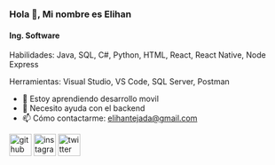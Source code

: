 ### Hola 👋, Mi nombre es Elihan
#### Ing. Software

Habilidades: Java, SQL, C#, Python, HTML, React, React Native, Node Express

Herramientas: Visual Studio, VS Code, SQL Server, Postman

- 🌱 Estoy aprendiendo desarrollo movil
- 🤔 Necesito ayuda con el backend
- 📫 Cómo contactarme: elihantejada@gmail.com 


[<img src='https://cdn.jsdelivr.net/npm/simple-icons@3.0.1/icons/github.svg' alt='github' height='40'>](https://github.com/Elihna303)  [<img src='https://cdn.jsdelivr.net/npm/simple-icons@3.0.1/icons/instagram.svg' alt='instagram' height='40'>](https://www.instagram.com/elihan_th/)  [<img src='https://cdn.jsdelivr.net/npm/simple-icons@3.0.1/icons/twitter.svg' alt='twitter' height='40'>](https://twitter.com/@elihan_th)  

